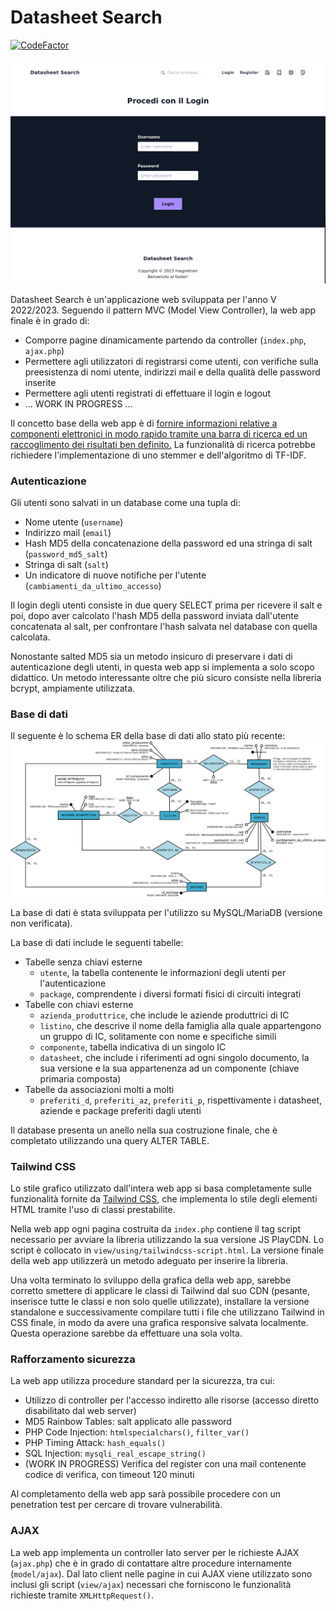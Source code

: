 # Datasheet Search
[![CodeFactor](https://www.codefactor.io/repository/github/magnetrwn/datasheetsearch/badge)](https://www.codefactor.io/repository/github/magnetrwn/datasheetsearch)

<img src='static/img/login-screen.png'>

Datasheet Search è un'applicazione web sviluppata per l'anno V 2022/2023. Seguendo il pattern MVC (Model View Controller), la web app finale è in grado di:
+ Comporre pagine dinamicamente partendo da controller (`index.php`, `ajax.php`)
+ Permettere agli utilizzatori di registrarsi come utenti, con verifiche sulla preesistenza di nomi utente, indirizzi mail e della qualità delle password inserite
+ Permettere agli utenti registrati di effettuare il login e logout
+ ... WORK IN PROGRESS ...

Il concetto base della web app è di <u>fornire informazioni relative a componenti elettronici in modo rapido tramite una barra di ricerca ed un raccoglimento dei risultati ben definito.</u> La funzionalità di ricerca potrebbe richiedere l'implementazione di uno stemmer e dell'algoritmo di TF-IDF.

### Autenticazione
Gli utenti sono salvati in un database come una tupla di:
+ Nome utente (`username`)
+ Indirizzo mail (`email`)
+ Hash MD5 della concatenazione della password ed una stringa di salt (`password_md5_salt`)
+ Stringa di salt (`salt`)
+ Un indicatore di nuove notifiche per l'utente (`cambiamenti_da_ultimo_accesso`)

Il login degli utenti consiste in due query SELECT prima per ricevere il salt e poi, dopo aver calcolato l'hash MD5 della password inviata dall'utente concatenata al salt, per confrontare l'hash salvata nel database con quella calcolata.

Nonostante salted MD5 sia un metodo insicuro di preservare i dati di autenticazione degli utenti, in questa web app si implementa a solo scopo didattico. Un metodo interessante oltre che più sicuro consiste nella libreria bcrypt, ampiamente utilizzata.

### Base di dati
Il seguente è lo schema ER della base di dati allo stato più recente:
<img src='static/img/er.png'>

La base di dati è stata sviluppata per l'utilizzo su MySQL/MariaDB (versione non verificata).

La base di dati include le seguenti tabelle:
+ Tabelle senza chiavi esterne
    + `utente`, la tabella contenente le informazioni degli utenti per l'autenticazione
    + `package`, comprendente i diversi formati fisici di circuiti integrati
+ Tabelle con chiavi esterne
    + `azienda_produttrice`, che include le aziende produttrici di IC
    + `listino`, che descrive il nome della famiglia alla quale appartengono un gruppo di IC, solitamente con nome e specifiche simili
    + `componente`, tabella indicativa di un singolo IC
    + `datasheet`, che include i riferimenti ad ogni singolo documento, la sua versione e la sua appartenenza ad un componente (chiave primaria composta)
+ Tabelle da associazioni molti a molti
    + `preferiti_d`, `preferiti_az`, `preferiti_p`, rispettivamente i datasheet, aziende e package preferiti dagli utenti

Il database presenta un anello nella sua costruzione finale, che è completato utilizzando una query ALTER TABLE.

### Tailwind CSS
Lo stile grafico utilizzato dall'intera web app si basa completamente sulle funzionalità fornite da [Tailwind CSS](https://tailwindcss.com/), che implementa lo stile degli elementi HTML tramite l'uso di classi prestabilite.

Nella web app ogni pagina costruita da `index.php` contiene il tag script necessario per avviare la libreria utilizzando la sua versione JS PlayCDN. Lo script è collocato in `view/using/tailwindcss-script.html`. La versione finale della web app utilizzerà un metodo adeguato per inserire la libreria.

Una volta terminato lo sviluppo della grafica della web app, sarebbe corretto smettere di applicare le classi di Tailwind dal suo CDN (pesante, inserisce tutte le classi e non solo quelle utilizzate), installare la versione standalone e successivamente compilare tutti i file che utilizzano Tailwind in CSS finale, in modo da avere una grafica responsive salvata localmente. Questa operazione sarebbe da effettuare una sola volta.

### Rafforzamento sicurezza
La web app utilizza procedure standard per la sicurezza, tra cui:
+ Utilizzo di controller per l'accesso indiretto alle risorse (accesso diretto disabilitato dal web server)
+ MD5 Rainbow Tables: salt applicato alle password
+ PHP Code Injection: `htmlspecialchars()`, `filter_var()`
+ PHP Timing Attack: `hash_equals()`
+ SQL Injection: `mysqli_real_escape_string()`
+ (WORK IN PROGRESS) Verifica del register con una mail contenente codice di verifica, con timeout 120 minuti

Al completamento della web app sarà possibile procedere con un penetration test per cercare di trovare vulnerabilità.

### AJAX
La web app implementa un controller lato server per le richieste AJAX (`ajax.php`) che è in grado di contattare altre procedure internamente (`model/ajax`). 
Dal lato client nelle pagine in cui AJAX viene utilizzato sono inclusi gli script (`view/ajax`) necessari che forniscono le funzionalità richieste tramite `XMLHttpRequest()`. 
